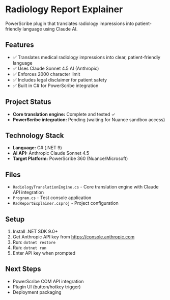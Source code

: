 # Radiology Report Explainer

PowerScribe plugin that translates radiology impressions into patient-friendly language using Claude AI.

## Features

- ✅ Translates medical radiology impressions into clear, patient-friendly language
- ✅ Uses Claude Sonnet 4.5 AI (Anthropic)
- ✅ Enforces 2000 character limit
- ✅ Includes legal disclaimer for patient safety
- ✅ Built in C# for PowerScribe integration

## Project Status

- **Core translation engine:** Complete and tested ✓
- **PowerScribe integration:** Pending (waiting for Nuance sandbox access)

## Technology Stack

- **Language:** C# (.NET 9)
- **AI API:** Anthropic Claude Sonnet 4.5
- **Target Platform:** PowerScribe 360 (Nuance/Microsoft)

## Files

- `RadiologyTranslationEngine.cs` - Core translation engine with Claude API integration
- `Program.cs` - Test console application
- `RadReportExplainer.csproj` - Project configuration

## Setup

1. Install .NET SDK 9.0+
2. Get Anthropic API key from https://console.anthropic.com
3. Run: `dotnet restore`
4. Run: `dotnet run`
5. Enter API key when prompted

## Next Steps

- PowerScribe COM API integration
- Plugin UI (button/hotkey trigger)
- Deployment packaging
